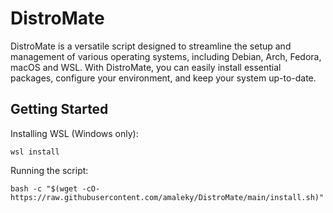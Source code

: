 # DistroMate

DistroMate is a versatile script designed to streamline the setup and management of various operating systems, including Debian, Arch, Fedora, macOS and WSL. With DistroMate, you can easily install essential packages, configure your environment, and keep your system up-to-date.

## Getting Started

Installing WSL (Windows only):

```shell
wsl install
```

Running the script:

```shell
bash -c "$(wget -cO- https://raw.githubusercontent.com/amaleky/DistroMate/main/install.sh)"
```

